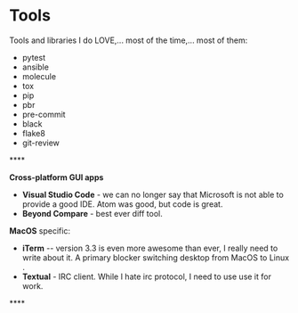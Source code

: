# Tools

Tools and libraries I do LOVE,... most of the time,... most of them:

* pytest
* ansible
* molecule
* tox
* pip
* pbr
* pre-commit
* black
* flake8
* git-review

\*\*\*\*

**Cross-platform GUI apps**

* **Visual Studio Code** - we can no longer say that Microsoft is not able to provide a good IDE. Atom was good, but code is great.
* **Beyond Compare** - best ever diff tool.

**MacOS** specific:

* **iTerm** -- version 3.3 is even more awesome than ever, I really need to write about it. A primary blocker switching desktop from MacOS to Linux .
* **Textual** - IRC client. While I hate irc protocol, I need to use use it for work.

\*\*\*\*

